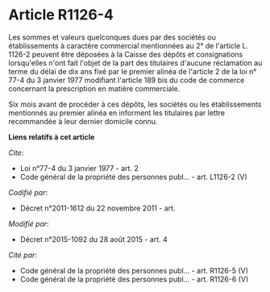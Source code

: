# Article R1126-4

Les sommes et valeurs quelconques dues par des sociétés ou établissements à caractère commercial mentionnées au 2° de
l'article L. 1126-2 peuvent être déposées à la Caisse des dépôts et consignations lorsqu'elles n'ont fait l'objet de la part
des titulaires d'aucune réclamation au terme du délai de dix ans fixé par le premier alinéa de l'article 2 de la loi n° 77-4
du 3 janvier 1977 modifiant l'article 189 bis du code de commerce concernant la prescription en matière commerciale. 

Six mois avant de procéder à ces dépôts, les sociétés ou les établissements mentionnés au premier alinéa en informent les
titulaires par lettre recommandée à leur dernier domicile connu.

**Liens relatifs à cet article**

_Cite_:

  - Loi n°77-4 du 3 janvier 1977 - art. 2
  - Code général de la propriété des personnes publ... - art. L1126-2 (V)

_Codifié par_:

  - Décret n°2011-1612 du 22 novembre 2011 - art.

_Modifié par_:

  - Décret n°2015-1092 du 28 août 2015 - art. 4

_Cité par_:

  - Code général de la propriété des personnes publ... - art. R1126-5 (V)
  - Code général de la propriété des personnes publ... - art. R1126-6 (V)
